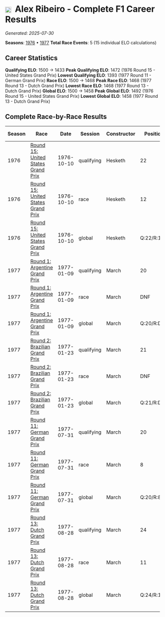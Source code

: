 # <img src="https://upload.wikimedia.org/wikipedia/commons/0/05/Flag_of_Brazil.svg" alt="Brazil" width="20" height="auto" style="vertical-align: middle; margin-right: 5px;" onerror="this.outerHTML='🇧🇷'; this.style.marginRight='5px';"/> Alex Ribeiro - Complete F1 Career Results

*Generated: 2025-07-30*

**Seasons**: [1976](../results/1976-season-report.md) • [1977](../results/1977-season-report.md)
**Total Race Events**: 5 (15 individual ELO calculations)

## Career Statistics

**Qualifying ELO**: 1500 → 1433
**Peak Qualifying ELO**: 1472 (1976 Round 15 - United States Grand Prix)
**Lowest Qualifying ELO**: 1393 (1977 Round 11 - German Grand Prix)
**Race ELO**: 1500 → 1468
**Peak Race ELO**: 1468 (1977 Round 13 - Dutch Grand Prix)
**Lowest Race ELO**: 1468 (1977 Round 13 - Dutch Grand Prix)
**Global ELO**: 1500 → 1458
**Peak Global ELO**: 1492 (1976 Round 15 - United States Grand Prix)
**Lowest Global ELO**: 1458 (1977 Round 13 - Dutch Grand Prix)

## Complete Race-by-Race Results

| Season | Race | Date | Session | Constructor | Position | Starting ELO | ELO Change | Final ELO | Teammate |
|--------|------|------|---------|-------------|----------|--------------|------------|-----------|----------|
| 1976 | [Round 15: United States Grand Prix](../results/1976-season-report.md#round-15-united-states-grand-prix) | 1976-10-10 | qualifying | Hesketh | 22 | 1500 | -28 | 1472 | <img src="https://upload.wikimedia.org/wikipedia/commons/4/41/Flag_of_Austria.svg" alt="Austria" width="20" height="auto" style="vertical-align: middle; margin-right: 5px;" onerror="this.outerHTML='🇦🇹'; this.style.marginRight='5px';"/> Harald Ertl |
| 1976 | [Round 15: United States Grand Prix](../results/1976-season-report.md#round-15-united-states-grand-prix) | 1976-10-10 | race | Hesketh | 12 | 1500 | N/A | 1500 | <img src="https://upload.wikimedia.org/wikipedia/commons/4/41/Flag_of_Austria.svg" alt="Austria" width="20" height="auto" style="vertical-align: middle; margin-right: 5px;" onerror="this.outerHTML='🇦🇹'; this.style.marginRight='5px';"/> Harald Ertl |
| 1976 | [Round 15: United States Grand Prix](../results/1976-season-report.md#round-15-united-states-grand-prix) | 1976-10-10 | global | Hesketh | Q:22/R:12 | 1500 | -8 | 1492 | <img src="https://upload.wikimedia.org/wikipedia/commons/4/41/Flag_of_Austria.svg" alt="Austria" width="20" height="auto" style="vertical-align: middle; margin-right: 5px;" onerror="this.outerHTML='🇦🇹'; this.style.marginRight='5px';"/> Harald Ertl |
| 1977 | [Round 1: Argentine Grand Prix](../results/1977-season-report.md#round-1-argentine-grand-prix) | 1977-01-09 | qualifying | March | 20 | 1472 | -29 | 1443 | Ian Scheckter |
| 1977 | [Round 1: Argentine Grand Prix](../results/1977-season-report.md#round-1-argentine-grand-prix) | 1977-01-09 | race | March | DNF | 1500 | N/A | 1500 | Ian Scheckter |
| 1977 | [Round 1: Argentine Grand Prix](../results/1977-season-report.md#round-1-argentine-grand-prix) | 1977-01-09 | global | March | Q:20/R:DNF | 1492 | -9 | 1483 | Ian Scheckter |
| 1977 | [Round 2: Brazilian Grand Prix](../results/1977-season-report.md#round-2-brazilian-grand-prix) | 1977-01-23 | qualifying | March | 21 | 1443 | -24 | 1418 | Ian Scheckter |
| 1977 | [Round 2: Brazilian Grand Prix](../results/1977-season-report.md#round-2-brazilian-grand-prix) | 1977-01-23 | race | March | DNF | 1500 | N/A | 1500 | Ian Scheckter |
| 1977 | [Round 2: Brazilian Grand Prix](../results/1977-season-report.md#round-2-brazilian-grand-prix) | 1977-01-23 | global | March | Q:21/R:DNF | 1483 | -7 | 1476 | Ian Scheckter |
| 1977 | [Round 11: German Grand Prix](../results/1977-season-report.md#round-11-german-grand-prix) | 1977-07-31 | qualifying | March | 20 | 1418 | -26 | 1393 | Ian Scheckter |
| 1977 | [Round 11: German Grand Prix](../results/1977-season-report.md#round-11-german-grand-prix) | 1977-07-31 | race | March | 8 | 1500 | N/A | 1500 | Ian Scheckter |
| 1977 | [Round 11: German Grand Prix](../results/1977-season-report.md#round-11-german-grand-prix) | 1977-07-31 | global | March | Q:20/R:8 | 1476 | -8 | 1468 | Ian Scheckter |
| 1977 | [Round 13: Dutch Grand Prix](../results/1977-season-report.md#round-13-dutch-grand-prix) | 1977-08-28 | qualifying | March | 24 | 1393 | +40 | 1433 | Ian Scheckter |
| 1977 | [Round 13: Dutch Grand Prix](../results/1977-season-report.md#round-13-dutch-grand-prix) | 1977-08-28 | race | March | 11 | 1500 | -32 | 1468 | Ian Scheckter |
| 1977 | [Round 13: Dutch Grand Prix](../results/1977-season-report.md#round-13-dutch-grand-prix) | 1977-08-28 | global | March | Q:24/R:11 | 1468 | -10 | 1458 | Ian Scheckter |
